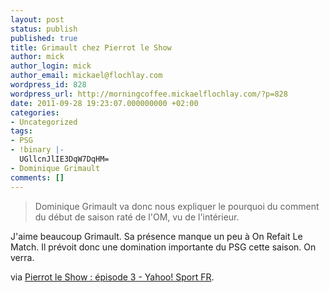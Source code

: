 ```yaml
---
layout: post
status: publish
published: true
title: Grimault chez Pierrot le Show
author: mick
author_login: mick
author_email: mickael@flochlay.com
wordpress_id: 828
wordpress_url: http://morningcoffee.mickaelflochlay.com/?p=828
date: 2011-09-28 19:23:07.000000000 +02:00
categories:
- Uncategorized
tags:
- PSG
- !binary |-
  UGllcnJlIE3DqW7DqHM=
- Dominique Grimault
comments: []
---
```

<blockquote>Dominique Grimault va donc nous expliquer le pourquoi du comment du début de saison raté de l'OM, vu de l'intérieur.</blockquote>
J'aime beaucoup Grimault. Sa présence manque un peu à On Refait Le Match. Il prévoit donc une domination importante du PSG cette saison. On verra.

via <a href="http://fr.sports.yahoo.com/fo/pierrotlefoot/article/1594993/pierrot-le-showpisode-3/">Pierrot le Show : épisode 3 - Yahoo! Sport FR</a>.
